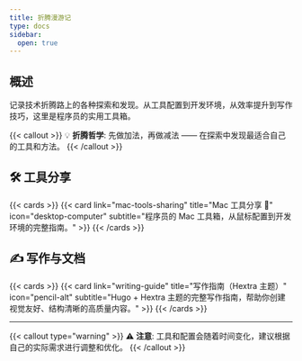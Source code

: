 ```yaml
---
title: 折腾漫游记
type: docs
sidebar:
  open: true
---
```


## 概述

记录技术折腾路上的各种探索和发现。从工具配置到开发环境，从效率提升到写作技巧，这里是程序员的实用工具箱。

{{< callout >}}
💡 **折腾哲学**: 先做加法，再做减法 —— 在探索中发现最适合自己的工具和方法。
{{< /callout >}}

## 🛠️ 工具分享

{{< cards >}}
{{< card link="mac-tools-sharing" title="Mac 工具分享 🍎" icon="desktop-computer" subtitle="程序员的 Mac 工具箱，从鼠标配置到开发环境的完整指南。" >}}
{{< /cards >}}

## ✍️ 写作与文档

{{< cards >}}
{{< card link="writing-guide" title="写作指南（Hextra 主题）" icon="pencil-alt" subtitle="Hugo + Hextra 主题的完整写作指南，帮助你创建视觉友好、结构清晰的高质量内容。" >}}
{{< /cards >}}

---

{{< callout type="warning" >}}
⚠️ **注意**: 工具和配置会随着时间变化，建议根据自己的实际需求进行调整和优化。
{{< /callout >}}
